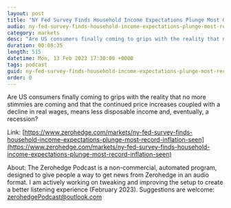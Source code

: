 ```yaml
---
layout: post
title: "NY Fed Survey Finds Household Income Expectations Plunge Most On Record As Inflation Seen Extending Drift Lower"
audio: ny-fed-survey-finds-household-income-expectations-plunge-most-record-inflation-seen-0
category: markets
desc: "Are US consumers finally coming to grips with the reality that no more stimmies are coming and that the continued price increases coupled with a decline in real wages, means less disposable income and, eventually, a recession?"
duration: 00:08:35
length: 515
datetime: Mon, 13 Feb 2023 17:30:00 +0000
tags: podcast
guid: ny-fed-survey-finds-household-income-expectations-plunge-most-record-inflation-seen-0
order: 0
---
```

Are US consumers finally coming to grips with the reality that no more stimmies are coming and that the continued price increases coupled with a decline in real wages, means less disposable income and, eventually, a recession?

Link: [https://www.zerohedge.com/markets/ny-fed-survey-finds-household-income-expectations-plunge-most-record-inflation-seen](https://www.zerohedge.com/markets/ny-fed-survey-finds-household-income-expectations-plunge-most-record-inflation-seen)

About: The Zerohedge Podcast is a non-commercial, automated program, designed to give people a way to get news from Zerohedge in an audio format.  I am actively working on tweaking and improving the setup to create a better listening experience (February 2023).  Suggestions are welcome: [zerohedgePodcast@outlook.com](mailto:zerohedgePodcast@outlook.com)